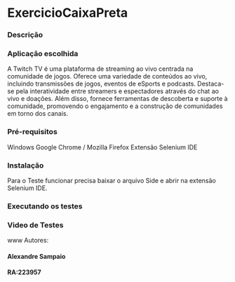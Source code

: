 # ExercicioCaixaPreta
### Descrição
### Aplicação escolhida
A Twitch TV é uma plataforma de streaming ao vivo centrada na comunidade de jogos. Oferece uma variedade de conteúdos ao vivo, incluindo transmissões de jogos, eventos de eSports e podcasts. Destaca-se pela interatividade entre streamers e espectadores através do chat ao vivo e doações. Além disso, fornece ferramentas de descoberta e suporte à comunidade, promovendo o engajamento e a construção de comunidades em torno dos canais.
### Pré-requisitos
Windows
Google Chrome / Mozilla Firefox
Extensão Selenium IDE
### Instalação
Para o Teste funcionar precisa baixar o arquivo Side e abrir na extensão Selenium IDE.
### Executando os testes
### Video de Testes
www
Autores:
#### Alexandre Sampaio
#### RA:223957
